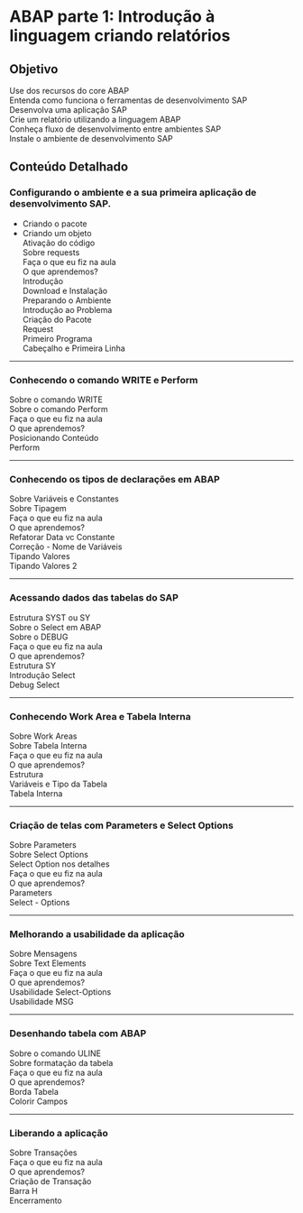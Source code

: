 # ABAP parte 1: Introdução à linguagem criando relatórios

## Objetivo 

Use dos recursos do core ABAP<br>
Entenda como funciona o ferramentas de desenvolvimento SAP<br>
Desenvolva uma aplicação SAP<br>
Crie um relatório utilizando a linguagem ABAP<br>
Conheça fluxo de desenvolvimento entre ambientes SAP<br>
Instale o ambiente de desenvolvimento SAP<br>

## Conteúdo Detalhado

### Configurando o ambiente e a sua primeira aplicação de desenvolvimento SAP.
* Criando o pacote<br>
* Criando um objeto<br>
Ativação do código<br>
Sobre requests<br>
Faça o que eu fiz na aula<br>
O que aprendemos?<br>
Introdução<br>
Download e Instalação<br>
Preparando o Ambiente<br>
Introdução ao Problema<br>
Criação do Pacote<br>
Request<br>
Primeiro Programa<br>
Cabeçalho e Primeira Linha<br>

---
### Conhecendo o comando WRITE e Perform

Sobre o comando WRITE<br>
Sobre o comando Perform<br>
Faça o que eu fiz na aula<br>
O que aprendemos?<br>
Posicionando Conteúdo<br>
Perform<br>

---
### Conhecendo os tipos de declarações em ABAP

Sobre Variáveis e Constantes<br>
Sobre Tipagem<br>
Faça o que eu fiz na aula<br>
O que aprendemos?<br>
Refatorar Data vc Constante<br>
Correção - Nome de Variáveis<br>
Tipando Valores<br>
Tipando Valores 2<br>

---
### Acessando dados das tabelas do SAP

Estrutura SYST ou SY<br>
Sobre o Select em ABAP<br>
Sobre o DEBUG<br>
Faça o que eu fiz na aula<br>
O que aprendemos?<br>
Estrutura SY<br>
Introdução Select<br>
Debug Select<br>

---
### Conhecendo Work Area e Tabela Interna

Sobre Work Areas<br>
Sobre Tabela Interna<br>
Faça o que eu fiz na aula<br>
O que aprendemos?<br>
Estrutura<br>
Variáveis e Tipo da Tabela<br>
Tabela Interna<br>

---
### Criação de telas com Parameters e Select Options

Sobre Parameters<br>
Sobre Select Options<br>
Select Option nos detalhes<br>
Faça o que eu fiz na aula<br>
O que aprendemos?<br>
Parameters<br>
Select - Options<br>

---
### Melhorando a usabilidade da aplicação

Sobre Mensagens<br>
Sobre Text Elements<br>
Faça o que eu fiz na aula<br>
O que aprendemos?<br>
Usabilidade Select-Options<br>
Usabilidade MSG<br>

---
### Desenhando tabela com ABAP

Sobre o comando ULINE<br>
Sobre formatação da tabela<br>
Faça o que eu fiz na aula<br>
O que aprendemos?<br>
Borda Tabela<br>
Colorir Campos<br>

---
### Liberando a aplicação

Sobre Transações<br>
Faça o que eu fiz na aula<br>
O que aprendemos?<br>
Criação de Transação<br>
Barra H<br>
Encerramento<br>
